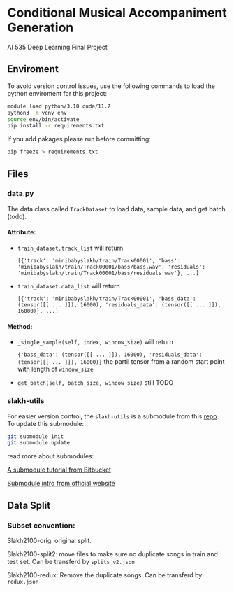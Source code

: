 # Conditional Musical Accompaniment Generation
AI 535 Deep Learning Final Project

## Enviroment
To avoid version control issues, use the following commands to load the python enviroment for this project:
```bash
module load python/3.10 cuda/11.7
python3 -m venv env
source env/bin/activate
pip install -r requirements.txt
```
If you add pakages please run before committing:
```bash
pip freeze > requirements.txt
```

## Files
### data.py
The data class called `TrackDataset` to load data, sample data, and get batch (todo).

#### Attribute:

- `train_dataset.track_list` will return

    `[{'track': 'minibabyslakh/train/Track00001', 'bass': 'minibabyslakh/train/Track00001/bass/bass.wav', 'residuals': 'minibabyslakh/train/Track00001/bass/residuals.wav'}, ...]`

- `train_dataset.data_list` will return

    `[{'track': 'minibabyslakh/train/Track00001', 'bass_data': (tensor([[ ... ]]), 16000), 'residuals_data': (tensor([[ ... ]]), 16000)}, ...]`

#### Method:

- `_single_sample(self, index, window_size)` will return

    `{'bass_data': (tensor([[ ... ]]), 16000), 'residuals_data': (tensor([[ ... ]]), 16000)}` the partil tensor from a random start point with length of `window_size`

- `get_batch(self, batch_size, window_size)` still TODO

### slakh-utils
For easier version control, the `slakh-utils` is a submodule from this [repo](https://github.com/shawn120/slakh-utils/tree/4118ea16222d11d295496845e898cd497c7b7673). To update this submodule:

```bash
git submodule init
git submodule update
```
read more about submodules:

[A submodule tutorial from Bitbucket](https://www.atlassian.com/git/tutorials/git-submodule)

[Submodule intro from official website](https://git-scm.com/book/en/v2/Git-Tools-Submodules)

## Data Split
### Subset convention:
Slakh2100-orig: original split.

Slakh2100-split2: move files to make sure no duplicate songs in train and test set. Can be transferd by `splits_v2.json`

Slakh2100-redux: Remove the duplicate songs. Can be transferd by `redux.json`